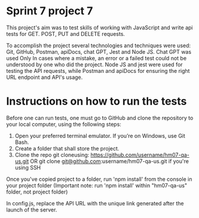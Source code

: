 # Sprint 7 project 7

This project's aim was to test skills of working with JavaScript and write api tests for GET. POST, PUT and DELETE requests.

To accomplish the project several technologies and techniques were used: Git, GitHub, Postman, apiDocs, chat GPT, Jest and Node JS.
Chat GPT was used Only In cases where a mistake, an error or a failed test could not be understood by one who did the project.
Node JS and jest were used for testing the API requests, while Postman and apiDocs for ensuring the right URL endpoint and API's usage.

# Instructions on how to run the tests

Before one can run tests, one must go to GitHub and clone the repository to your local computer, using the following steps:

1. Open your preferred terminal emulator. If you’re on Windows, use Git Bash.
2. Create a folder that shall store the project.
3. Clone the repo git cloneusing:
     https://github.com/username/hm07-qa-us.git 
OR
    git clone git@github.com:username/hm07-qa-us.git  if you're using SSH 

Once you've copied project to a folder, run 'npm install' from the console in your project folder (Important note: run 'npm install' within "hm07-qa-us" folder, not project folder)

In config.js, replace the API URL with the unique link generated after the launch of the server.
